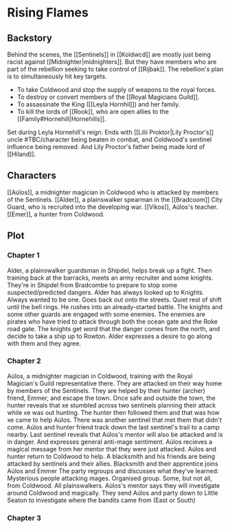 # Rising Flames

## Backstory

Behind the scenes, the [[Sentinels]] in [[Koldwcd]] are mostly just being racist against [[Midnighter|midnighters]]. But they have members who are part of the rebellion seeking to take control of [[Rijbak]]. 
The rebellion's plan is to simultaneously hit key targets. 

  * To take Coldwood and stop the supply of weapons to the royal forces.
  * To destroy or convert members of the [[Royal Magicians Guild]]. 
  * To assassinate the King ([[Leyla Hornhil]]) and her family.
  * To kill the lords of [[Rook]], who are open allies to the [[Family#Hornehill|Hornehills]].

Set during Leyla Hornehill's reign.
Ends with [[Lilii Proktor|Lily Proctor's]] uncle #TBC/character being beaten in combat, and Coldwood's sentinel influence being removed.
And Lily Proctor's father being made lord of [[Hiland]].

## Characters

[[Aúlos]], a midnighter magician in Coldwood who is attacked by members of the Sentinels.
[[Alder]], a plainswalker spearman in the [[Bradcoom]] City Guard, who is recruited into the developing war.
[[Vikos]], Aúlos's teacher.
[[Emer]], a hunter from Coldwood.

## Plot

### Chapter 1

Alder, a plainswalker guardsman in Shipdel, helps break up a fight. 
Then training back at the barracks, meets an army recruiter and some knights.
They're in Shipdel from Bradcombe to prepare to stop some suspected/predicted dangers. 
Alder has always looked up to Knights. Always wanted to be one.
Goes back out onto the streets. Quiet rest of shift until the bell rings. 
He rushes into an already-started battle. The knights and some other guards are engaged with some enemies.
The enemies are pirates who have tried to attack through both the ocean gate and the Roke road gate.
The knights get word that the danger comes from the north, and decide to take a ship up to Rowton.
Alder expresses a desire to go along with them and they agree.

### Chapter 2

Aúlos, a midnighter magician in Coldwood, training with the Royal Magician's Guild representative there.
They are attacked on their way home by members of the Sentinels.
They are helped by their hunter (archer) friend, Emmer, and escape the town.
Once safe and outside the town, the hunter reveals that xe stumbled across two sentinels planning their attack while xe was out hunting.
The hunter then followed them and that was how xe came to help Aúlos.
There was another sentinel that met them that didn't come. Aúlos and hunter friend track down the last sentinel's trail to a camp nearby.
Last sentinel reveals that Aúlos's mentor will also be attacked and is in danger. And expresses general anti-mage sentiment.
Aúlos recieves a magical message from her mentor that they were just attacked. Aúlos and hunter return to Coldwood to help.
A blacksmith and his friends are being attacked by sentinels and their allies.
Blacksmith and their apprentice joins Aúlos and Emmer
The party regroups and discusses what they've learned:
Mysterious people attacking mages. Organised group. Some, but not all, from Coldwood.
All plainswalkers. Aúlos's mentor says they will investigate around Coldwood and magically.
They send Aúlos and party down to Little Seaton to investigate where the bandits came from (East or South)

### Chapter 3


